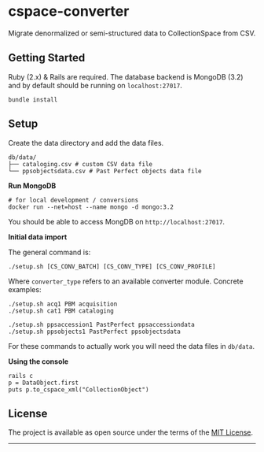cspace-converter
===

Migrate denormalized or semi-structured data to CollectionSpace from CSV.

Getting Started
---

Ruby (2.x) & Rails are required. The database backend is MongoDB (3.2) and by default should be running on `localhost:27017`.

```
bundle install
```

Setup
---

Create the data directory and add the data files.

```
db/data/
├── cataloging.csv # custom CSV data file
└── ppsobjectsdata.csv # Past Perfect objects data file
```

**Run MongoDB**

```
# for local development / conversions
docker run --net=host --name mongo -d mongo:3.2
```

You should be able to access MongDB on `http://localhost:27017`.

**Initial data import**

The general command is:

```
./setup.sh [CS_CONV_BATCH] [CS_CONV_TYPE] [CS_CONV_PROFILE]
```

Where `converter_type` refers to an available converter module. Concrete examples:

```
./setup.sh acq1 PBM acquisition
./setup.sh cat1 PBM cataloging

./setup.sh ppsaccession1 PastPerfect ppsaccessiondata
./setup.sh ppsobjects1 PastPerfect ppsobjectsdata
```

For these commands to actually work you will need the data files in `db/data`.

**Using the console**

```
rails c
p = DataObject.first
puts p.to_cspace_xml("CollectionObject")
```

License
---

The project is available as open source under the terms of the [MIT License](http://opensource.org/licenses/MIT).

---
